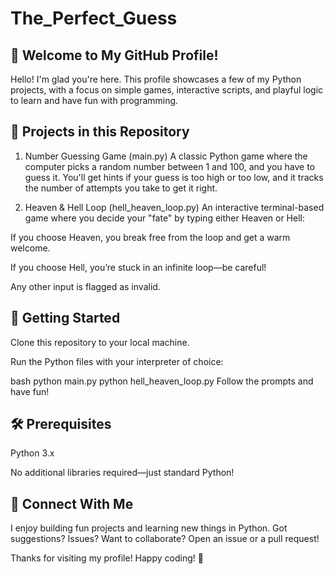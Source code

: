# The_Perfect_Guess

## 👋 Welcome to My GitHub Profile!
Hello! I'm glad you're here. This profile showcases a few of my Python projects, with a focus on simple games, interactive scripts, and playful logic to learn and have fun with programming.

## 📂 Projects in this Repository
1. Number Guessing Game (main.py)
A classic Python game where the computer picks a random number between 1 and 100, and you have to guess it. You'll get hints if your guess is too high or too low, and it tracks the number of attempts you take to get it right.

2. Heaven & Hell Loop (hell_heaven_loop.py)
An interactive terminal-based game where you decide your "fate" by typing either Heaven or Hell:

If you choose Heaven, you break free from the loop and get a warm welcome.

If you choose Hell, you’re stuck in an infinite loop—be careful!

Any other input is flagged as invalid.

## 🚀 Getting Started
Clone this repository to your local machine.

Run the Python files with your interpreter of choice:

bash
python main.py
python hell_heaven_loop.py
Follow the prompts and have fun!

## 🛠️ Prerequisites
Python 3.x

No additional libraries required—just standard Python!

## 🤝 Connect With Me
I enjoy building fun projects and learning new things in Python.
Got suggestions? Issues? Want to collaborate? Open an issue or a pull request!

Thanks for visiting my profile! Happy coding! 🚀
